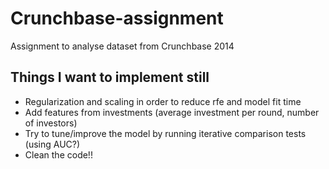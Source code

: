 # Crunchbase-assignment
Assignment to analyse dataset from Crunchbase 2014

## Things I want to implement still
- Regularization and scaling in order to reduce rfe and model fit time
- Add features from investments (average investment per round, number of investors)
- Try to tune/improve the model by running iterative comparison tests (using AUC?)
- Clean the code!!